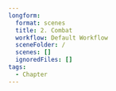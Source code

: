 ```yaml
---
longform:
  format: scenes
  title: 2. Combat
  workflow: Default Workflow
  sceneFolder: /
  scenes: []
  ignoredFiles: []
tags:
  - Chapter
---
```

